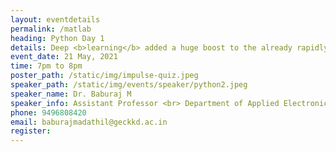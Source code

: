 ```yaml
---
layout: eventdetails
permalink: /matlab
heading: Python Day 1
details: Deep <b>learning</b> added a huge boost to the already rapidly developing field of computer vision. With deep learning, a lot of new <br> applications of computer vision techniquies have been introduced and are now becoming parts of our everyday lives.
event_date: 21 May, 2021
time: 7pm to 8pm
poster_path: /static/img/impulse-quiz.jpeg
speaker_path: /static/img/events/speaker/python2.jpeg
speaker_name: Dr. Baburaj M
speaker_info: Assistant Professor <br> Department of Applied Electronics and Instrumentation Engineering <br> Government Engineering College Kozhikode
phone: 9496808420
email: baburajmadathil@geckkd.ac.in
register: 
---
```


